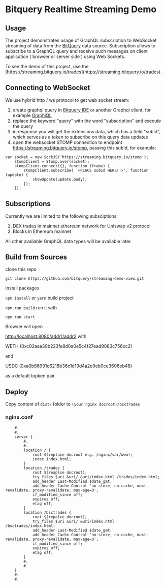 # Bitquery Realtime Streaming Demo


## Usage

The project demonstrates usage of GraphQL subscription to WebSocket streaming of data from the
[BitQuery](https://bitquery.io) data source. Subscription allows to subscribe to a GraphQL query and receive puch messages on client application ( browser or server side )
using Web Sockets.

To see the demo of this project, use the [https://streaming.bitquery.io/trades](https://streaming.bitquery.io/trades).

## Connecting to WebSocket

We use hybrid http / ws protocol to get web socket stream:

1. create graphql query in [Bitquery IDE](https://graphql.bitquery.io) or another Graphql client, for example [GraphiQL](https://www.electronjs.org/apps/graphiql)
2. replace the keyword "query" with the word "subscription" and execute the query
3. in response you will get the extensions data, which has a field "subId", which serves as a token to subscribe on  this query data updates
4. open the websocket STOMP connection to endpoint https://streaming.bitquery.io/stomp,  passing this subId, for example:
```
var socket = new SockJS('https://streaming.bitquery.io/stomp');
    stompClient = Stomp.over(socket);
    stompClient.connect({}, function (frame) {
        stompClient.subscribe( '<PLACE subId HERE!!>', function (update) {
            showUpdate(update.body);
        });
    });
```

## Subscriptions

Currently we are limited to the following subsciptions:

1. DEX trades in mainnet ethereum network for Uniswap v2 protocol
2. Blocks in Ethereum mainnet

All other available GraphQL data types will be available later.

## Build from Sources

clone this repo 
```
git clone https://github.com/bitquery/streaming-demo-view.git
```

Install packages

`npm install` or `yarn`
build project  

`npm run build` 
run it with

`npm run start`

Browser will open 

[http://localhost:8080/addr1/addr2](http://localhost:8080) with 

WETH (0xc02aaa39b223fe8d0a0e5c4f27ead9083c756cc2) 

and 

USDC (0xa0b86991c6218b36c1d19d4a2e9eb0ce3606eb48) 

as a default topken pair. 

## Deploy

Copy content of `dist/` folder to `(your nginx docroot)/bsctrades`

### nginx.conf
```
    #.
    #.
    server {
        #.
        #.
        location / {
            root $(replace docroot e.g. /nginx/var/www);
            index index.html;
        }
        location /trades {
            root $(reaplce docroot);
            try_files $uri &uri/ &uri/index.html /trades/index.html;
            add_header Last-Modified $date_gmt;
            add_header Cache-Control 'no-store, no-cache, must-revalidate, proxy-revalidate, max-age=0';
            if_modified_since off;
            expires off;
            etag off;
        }
        location /bsctrades {
            root $(repalce docroot);
            try_files $uri &uri/ &uri/index.html /bsctrades/index.html;
            add_header Last-Modified $date_gmt;
            add_header Cache-Control 'no-store, no-cache, must-revalidate, proxy-revalidate, max-age=0';
            if_modified_since off;
            expires off;
            etag off;
        }
        #.
        #.
    }
    #.
    #.
```

